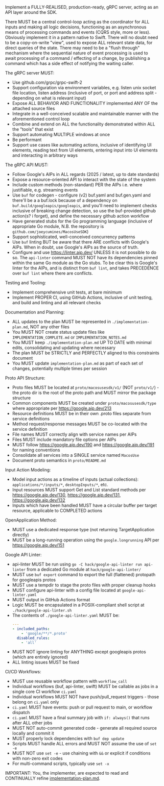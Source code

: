 Implement a FULLY-REALISED, production-ready, gRPC server, acting as an API layer around the SDK.

There MUST be a central control-loop acting as the coordinator for ALL inputs and making all logic decisions, functioning as an asynchronous means of processing commands and events (CQRS style, more or less). Obviously implement it in a pattern native to Swift. There will no doubt need to be a copy-on-write "view", used to expose ALL relevant state data, for direct queries of the state. There may need to be a "flush through" mechanism where the sequential nature of event processing is used to await processing of a command / effecting of a change, by publishing a command which has a side effect of notifying the waiting caller.

The gRPC server MUST:
- Use github.com/grpc/grpc-swift-2
- Support configuration via environment variables, e.g. listen unix socket file location, listen address (inclusive of port, or port and address split - depending on what is relevant input)
- Expose ALL BEHAVIOR AND FUNCTIONALITY implemented ANY OF the attached source files
- Integrate in a well-conceived scalable and maintainable manner with the aforementioned control loop
- Combine and extend on ALL the functionality demonstrated within ALL the "tools" that exist
- Support automating MULTIPLE windows at once
- Be performant
- Support use cases like automating actions, inclusive of identifying UI elements, reading text from UI elements, entering input into UI elements and interacting in arbitrary ways

The gRPC API MUST:
- Follow Google's AIPs in ALL regards (2025 / latest, up to date standards)
- Expose a resource-oriented API to interact with the state of the system
- Include custom methods (non-standard) PER the AIPs i.e. where justifiable, e.g. streaming events
- Use `buf` for codegen - configure (v2) buf.yaml and buf.gen.yaml and there'll be a a buf.lock because of a dependency on `buf.build/googleapis/googleapis`, and you'll need to implement checks inclusive of breaking change detection, so use the buf-provided github action(s? i forget), and define the necessary github action workflow
- Have generated stubs for the Go programming language (inclusive of appropriate Go module, N.B. the repository is `github.com/joeycumines/MacosUseSDK`)
- Support sophisticated, well-conceived concurrency patterns
- Use `buf` linting BUT be aware that there ARE conflicts with Google's AIPs. When in doubt, use Google's AIPs as the source of truth.
- Configure and use https://linter.aip.dev/ UNLESS it is not possible to do so. The `api-linter` command MUST NOT have its dependencies pinned within the same Go module as the Go stubs. To be clear this is Google's linter for the AIPs, and is distinct from `buf lint`, and takes PRECEDENCE over `buf lint` where there are conflicts.

Testing and Tooling:
- Implement comprehensive unit tests, at bare minimum
- Implement PROPER CI, using GitHub Actions, inclusive of unit testing, and build and linting and all relevant checks

Documentation and Planning:
- ALL updates to the plan MUST be represented in `./implementation-plan.md`, NOT any other files
- You MUST NOT create status update files like `IMPLEMENTATION_COMPLETE.md` or `IMPLEMENTATION_NOTES.md`
- You MUST keep `./implementation-plan.md` UP TO DATE with minimal edits, consolidating and updating where necessary
- The plan MUST be STRICTLY and PERFECTLY aligned to this constraints document
- You MUST update `implementation-plan.md` as part of each set of changes, potentially multiple times per session

Proto API Structure:
- Proto files MUST be located at `proto/macosusesdk/v1/` (NOT `proto/v1/`) - the proto dir is the root of the proto path and MUST mirror the package structure
- Common components MUST be created under `proto/macosusesdk/type` where appropriate per https://google.aip.dev/213
- Resource definitions MUST be in their own .proto files separate from service definitions
- Method request/response messages MUST be co-located with the service definition
- File names MUST correctly align with service names per AIPs
- Files MUST include mandatory file options per AIPs
- MUST follow https://google.aip.dev/190 and https://google.aip.dev/191 for naming conventions
- Consolidate all services into a SINGLE service named `MacosUse`
- Document proto semantics in `proto/README.md`

Input Action Modeling:
- Model input actions as a timeline of inputs (actual collections): `applications/*/inputs/*`, `desktopInputs/*`, etc.
- Input resources MUST support Get and List standard methods per https://google.aip.dev/130, https://google.aip.dev/131, https://google.aip.dev/132
- Inputs which have been handled MUST have a circular buffer per target resource, applicable to COMPLETED actions

OpenApplication Method:
- MUST use a dedicated response type (not returning TargetApplication directly)
- MUST be a long-running operation using the `google.longrunning` API per https://google.aip.dev/151

Google API Linter:
- api-linter MUST be run using `go -C hack/google-api-linter run api-linter` from a dedicated Go module at `hack/google-api-linter/`
- MUST use `buf export` command to export the full (flattened) protopath for googleapis protos
- MUST use a tempdir to stage the proto files with proper cleanup hooks
- MUST configure api-linter with a config file located at `google-api-linter.yaml`
- MUST output in GitHub Actions format
- Logic MUST be encapsulated in a POSIX-compliant shell script at `./hack/google-api-linter.sh`
- The contents of `./google-api-linter.yaml` MUST be:
  ```yaml
  ---
  - included_paths:
      - 'google/**/*.proto'
    disabled_rules:
      - 'all'
  ```
- MUST NOT ignore linting for ANYTHING except googleapis protos (which are entirely ignored)
- ALL linting issues MUST be fixed

CI/CD Workflows:
- MUST use reusable workflow pattern with `workflow_call`
- Individual workflows (buf, api-linter, swift) MUST be callable as jobs in a single core CI workflow `ci.yaml`
- Individual workflows MUST NOT have push/pull_request triggers - those belong on `ci.yaml` only
- `ci.yaml` MUST have events: push or pull request to main, or workflow dispatch
- `ci.yaml` MUST have a final summary job with `if: always()` that runs after ALL other jobs
- MUST NOT auto-commit generated code - generate all required source locally and commit it
- MUST properly lock dependencies with `buf dep update`
- Scripts MUST handle ALL errors and MUST NOT assume the use of `set -e`
- MUST NOT use `set -e` - use chaining with `&&` or explicit if conditions with non-zero exit codes
- For multi-command scripts, typically use `set -x`

IMPORTANT: You, the implementer, are expected to read and CONTINUALLY refine [implementation-plan.md](./implementation-plan.md).
